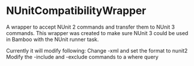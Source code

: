 # NUnitCompatibilityWrapper
A wrapper to accept NUnit 2 commands and transfer them to NUnit 3 commands. This wrapper was created to make sure NUnit 3 could be used in Bamboo with the NUnit runner task.

Currently it will modify following:
Change -xml and set the format to nunit2
Modify the -include and -exclude commands to a where query